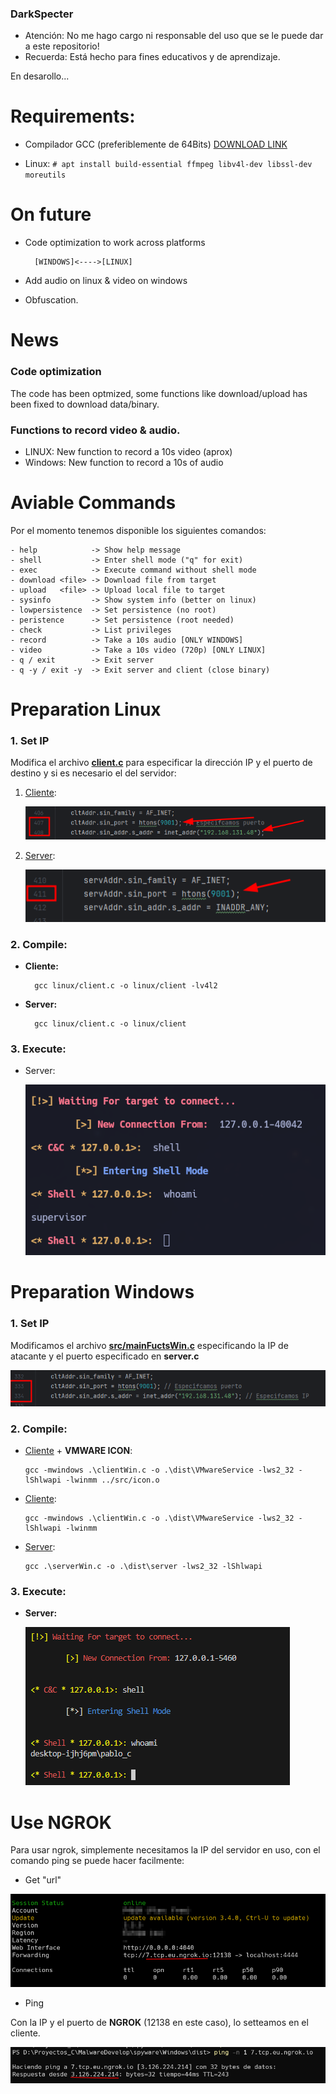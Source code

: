 ### DarkSpecter

- Atención: No me hago cargo ni responsable del uso que se le puede dar a este repositorio!
- Recuerda: Está hecho para fines educativos y de aprendizaje.

En desarollo...


# Requirements:
  - Compilador GCC (preferiblemente de 64Bits) [DOWNLOAD LINK](https://github.com/brechtsanders/winlibs_mingw/releases/download/13.2.0mcf-16.0.6-11.0.1-ucrt-r2/winlibs-x86_64-mcf-seh-gcc-13.2.0-llvm-16.0.6-mingw-w64ucrt-11.0.1-r2.7z)


  - Linux: `# apt install build-essential ffmpeg libv4l-dev libssl-dev moreutils`  


# On future
- Code optimization to work across platforms

        [WINDOWS]<---->[LINUX]

- Add audio on linux & video on windows
- Obfuscation.

# News

### Code optimization
The code has been optmized, some functions like download/upload has been fixed to download data/binary.

### Functions to record video & audio.

- LINUX: New function to record a 10s video (aprox)
- Windows: New function to record a 10s of audio 


# Aviable Commands
Por el momento tenemos disponible los siguientes comandos:

    - help            -> Show help message
    - shell           -> Enter shell mode ("q" for exit)
    - exec            -> Execute command without shell mode
    - download <file> -> Download file from target
    - upload   <file> -> Upload local file to target
    - sysinfo         -> Show system info (better on linux)
    - lowpersistence  -> Set persistence (no root)
    - peristence      -> Set persistence (root needed)
    - check           -> List privileges
    - record          -> Take a 10s audio [ONLY WINDOWS]
    - video           -> Take a 10s video (720p) [ONLY LINUX]
    - q / exit        -> Exit server
    - q -y / exit -y  -> Exit server and client (close binary) 


# Preparation Linux

### 1. Set IP
Modifica el archivo **[client.c](Linux/client.c)** para especificar la dirección IP y el puerto de destino y si es necesario el del servidor:
   1. [Cliente](Linux/client.c):

      ![img.png](img/img.png)

   2. [Server](Linux/server.c):

      ![img.png](img/img_1.png)

### 2. Compile:

- **Cliente:**

        gcc linux/client.c -o linux/client -lv4l2
- **Server:**

        gcc linux/client.c -o linux/client


### 3. Execute:

- Server:

    ![img_2.png](img/img_2.png)



# Preparation Windows

### 1. Set IP
Modificamos el archivo **[src/mainFuctsWin.c](src/mainFuctsWin.c)** especificando la IP de atacante y el puerto especificado en **server.c**

![img_3.png](img/img_3.png)


### 2. Compile:

- [Cliente](Windows/client.c) + **VMWARE ICON**:

      gcc -mwindows .\clientWin.c -o .\dist\VMwareService -lws2_32 -lShlwapi -lwinmm ../src/icon.o
- [Cliente](Windows/client.c):

      gcc -mwindows .\clientWin.c -o .\dist\VMwareService -lws2_32 -lShlwapi -lwinmm
- [Server](Windows/server.c):

      gcc .\serverWin.c -o .\dist\server -lws2_32 -lShlwapi


### 3. Execute:

- **Server:**

  ![img_4.png](img/img_4.png)


# Use NGROK

Para usar ngrok, simplemente necesitamos la IP del servidor en uso, con el comando ping se puede hacer facilmente:

- Get "url"

![img_5](img/img_5.png)

- Ping

Con la IP y el puerto de **NGROK** (12138 en este caso), lo setteamos en el cliente.

![img_6](img/img_6.png)